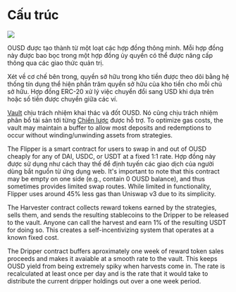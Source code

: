# Cấu trúc

![](../.gitbook/assets/ousd\_docs\_graphics\_3.png)

OUSD được tạo thành từ một loạt các hợp đồng thông minh. Mỗi hợp đồng này được bao bọc trong một hợp đồng ủy quyền có thể được nâng cấp thông qua các giao thức quản trị.

Xét về cơ chế bên trong, quyền sở hữu trong kho tiền được theo dõi bằng hệ thống tín dụng thể hiện phần trăm quyền sở hữu của kho tiền cho mỗi chủ sở hữu. Hợp đồng ERC-20 xử lý việc chuyển đổi sang USD khi dựa trên hoặc số tiền được chuyển giữa các ví.

[Vault](api/vault.md) chịu trách nhiệm khai thác và đốt OUSD. Nó cũng chịu trách nhiệm phân bổ tài sản tới từng [Chiến lược](../core-concepts/supported-strategies/) được hỗ trợ. To optimize gas costs, the vault may maintain a buffer to allow most deposits and redemptions to occur without winding/unwinding assets from strategies.

The Flipper is a smart contract for users to swap in and out of OUSD cheaply for any of DAI, USDC, or USDT at a fixed 1:1 rate. Hợp đồng này được sử dụng như cách thay thế để định tuyến các giao dịch của người dùng bắt nguồn từ ứng dụng web. It's important to note that this contract may be empty on one side (e.g., contain 0 OUSD balance), and thus sometimes provides limited swap routes. While limited in functionality, Flipper uses around 45% less gas than Uniswap v3 due to its simplicity.

The Harvester contract collects reward tokens earned by the strategies, sells them, and sends the resulting stablecoins to the Dripper to be released to the vault. Anyone can call the harvest and earn 1% of the resulting USDT for doing so. This creates a self-incentivizing system that operates at a known fixed cost.

The Dripper contract buffers aproximately one week of reward token sales proceeds and makes it avaiable at a smooth rate to the vault. This keeps OUSD yield from being extremely spiky when harvests come in. The rate is recalculated at least once per day and is the rate that it would take to distribute the current dripper holdings out over a one week period.



